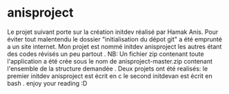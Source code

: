 # anisproject
Le projet suivant porte sur la création initdev réalisé par Hamak Anis. 
Pour éviter tout malentendu le dossier "initialisation du dépot git" a été emprunté a un site internet. 
Mon projet est nommé initdev anisproject les autres étant des codes révisés un peu partout .
NB: Un fichier zip contenant toute l'application a été crée sous le nom de anisproject-master.zip contenant l'ensemble de la structure demandée .
Deux projets ont été realisés:  le premier initdev anisproject est écrit en c le second initdevan est écrit en bash .
enjoy your reading :D
